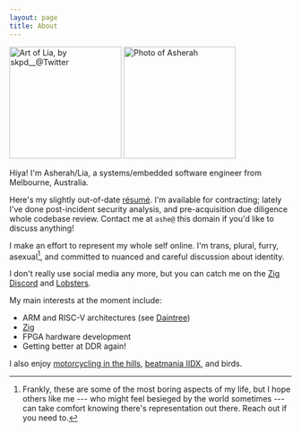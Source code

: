 ```yaml
---
layout: page
title: About
---
```


<div class="about-photos">
<img src="/assets/lia600.jpg" width="200" title="Art of Lia, by skpd__@Twitter">
<img src="/assets/asherah.jpg" width="200" title="Photo of Asherah">
</div>

Hiya!  I'm Asherah/Lia, a systems/embedded software engineer from Melbourne,
Australia.

Here's my slightly out-of-date
[r&eacute;sum&eacute;](https://f.hrzn.ee/kivikakk.pdf).  I'm available for
contracting; lately I've done post-incident security analysis, and
pre-acquisition due diligence whole codebase review.  Contact me at `ashe@`
this domain if you'd like to discuss anything!

I make an effort to represent my whole self online.  I'm trans, plural,
furry, asexual[^frankly], and committed to nuanced and careful discussion about identity.  

I don't really use social media any more, but you can catch me on the [Zig
Discord](https://github.com/ziglang/zig/wiki/Community#discord) and
[Lobsters](https://lobste.rs/u/kameliya).

My main interests at the moment include:

* ARM and RISC-V architectures (see [Daintree](https://github.com/kivikakk/daintree))
* [Zig](https://ziglang.org)
* FPGA hardware development
* Getting better at DDR again!

I also enjoy [motorcycling in the hills](/assets/kalorama.jpg), [beatmania
IIDX](https://sp12.iidx.app/sheets/4791-2487/clear), and birds.

[^frankly]: Frankly, these are some of the most boring aspects of my life, but I hope others like me --- who might feel besieged by the world sometimes --- can take comfort knowing there's representation out there.  Reach out if you need to.
